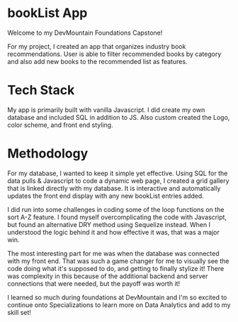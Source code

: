
# bookList App

Welcome to my DevMountain Foundations Capstone! 

For my project, I created an app that organizes industry book recommendations. User is able to filter recommended books by category and also add new books to the recommended list as features. 

# Tech Stack

My app is primarily built with vanilla Javascript. I did create my own database and included SQL in addition to JS. Also custom created the Logo, color scheme, and front end styling. 

# Methodology

For my database, I wanted to keep it simple yet effective. Using SQL for the data pulls & Javascript to code a dynamic web page, I created a grid gallery that is linked directly with my database. It is interactive and automatically updates the front end display with any new bookList entries added. 

I did run into some challenges in coding some of the loop functions on the sort A-Z feature. I found myself overcomplicating the code with Javascript, but found an alternative DRY method using Sequelize instead. When I understood the logic behind it and how effective it was, that was a major win. 

The most interesting part for me was when the database was connected with my front end. That was such a game changer for me to visually see the code doing what it's supposed to do, and getting to finally stylize it! There was complexity in this because of the additional backend and server connections that were needed, but the payoff was worth it!

I learned so much during foundations at DevMountain and I'm so excited to continue onto Specializations to learn more on Data Analytics and add to my skill set!
